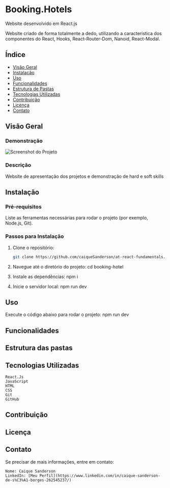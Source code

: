 # Booking.Hotels

Website desenvolvido em React.js

Website criado de forma totalmente a dedo, utilizando a caracteristica dos componentes do React, Hooks, React-Router-Dom, Nanoid, React-Modal.

## Índice

- [Visão Geral](#visão-geral)
- [Instalação](#instalação)
- [Uso](#uso)
- [Funcionalidades](#funcionalidades)
- [Estrutura de Pastas](#estrutura-de-pastas)
- [Tecnologias Utilizadas](#tecnologias-utilizadas)
- [Contribuição](#contribuição)
- [Licença](#licença)
- [Contato](#contato)

## Visão Geral

### Demonstração

![Screenshot do Projeto](link-para-imagem)

### Descrição

Website de apresentação dos projetos e demonstração de hard e soft skills

## Instalação

### Pré-requisitos

Liste as ferramentas necessárias para rodar o projeto (por exemplo, Node.js, Git).

### Passos para Instalação

1. Clone o repositório: 
   ```bash
   git clone https://github.com/caiqueSanderson/at-react-fundamentals.git

2. Navegue até o diretório do projeto:
   cd booking-hotel

3. Instale as dependências:
   npm i

4. Inicie o servidor local:
   npm run dev

## Uso

Execute o código abaixo para rodar o projeto:
    npm run dev

## Funcionalidades

## Estrutura das pastas

## Tecnologias Utilizadas
    React.Js
    JavaScript
    HTML
    CSS
    Git
    GitHub

## Contribuição

## Licença

## Contato
Se precisar de mais informações, entre em contato:

    Nome: Caique Sanderson
    LinkedIn: [Meu Perfil](https://www.linkedin.com/in/caique-sanderson-de-s%C3%A1-borges-262545237/)
